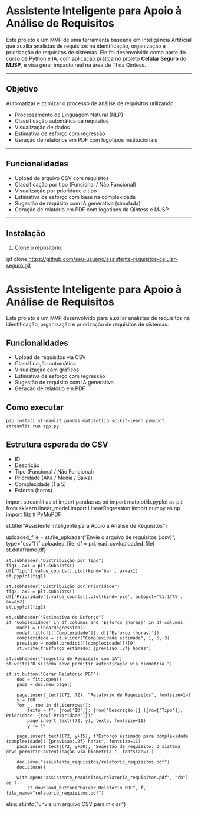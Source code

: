 #  Assistente Inteligente para Apoio à Análise de Requisitos

Este projeto é um MVP de uma ferramenta baseada em Inteligência Artificial que auxilia analistas de requisitos na identificação, organização e priorização de requisitos de sistemas. Ele foi desenvolvido como parte do curso de Python e IA, com aplicação prática no projeto **Celular Seguro** do **MJSP**, e visa gerar impacto real na área de TI da Qintess.

---

##  Objetivo

Automatizar e otimizar o processo de análise de requisitos utilizando:
- Processamento de Linguagem Natural (NLP)
- Classificação automática de requisitos
- Visualização de dados
- Estimativa de esforço com regressão
- Geração de relatórios em PDF com logotipos institucionais

---

##  Funcionalidades

- Upload de arquivo CSV com requisitos
- Classificação por tipo (Funcional / Não Funcional)
- Visualização por prioridade e tipo
- Estimativa de esforço com base na complexidade
- Sugestão de requisito com IA generativa (simulada)
- Geração de relatório em PDF com logotipos da Qintess e MJSP

---

##  Instalação

1. Clone o repositório:

git clone https://github.com/seu-usuario/assistente-requisitos-celular-seguro.git
# Assistente Inteligente para Apoio à Análise de Requisitos

Este projeto é um MVP desenvolvido para auxiliar analistas de requisitos na identificação, organização e priorização de requisitos de sistemas.

## Funcionalidades
- Upload de requisitos via CSV
- Classificação automática
- Visualização com gráficos
- Estimativa de esforço com regressão
- Sugestão de requisito com IA generativa
- Geração de relatório em PDF

## Como executar
```bash
pip install streamlit pandas matplotlib scikit-learn pymupdf
streamlit run app.py
```

## Estrutura esperada do CSV
- ID
- Descrição
- Tipo (Funcional / Não Funcional)
- Prioridade (Alta / Média / Baixa)
- Complexidade (1 a 5)
- Esforco (horas)                                                                                                            

import streamlit as st
import pandas as pd
import matplotlib.pyplot as plt
from sklearn.linear_model import LinearRegression
import numpy as np
import fitz  # PyMuPDF

st.title("Assistente Inteligente para Apoio à Análise de Requisitos")

uploaded_file = st.file_uploader("Envie o arquivo de requisitos (.csv)", type="csv")
if uploaded_file:
    df = pd.read_csv(uploaded_file)
    st.dataframe(df)

    st.subheader("Distribuição por Tipo")
    fig1, ax1 = plt.subplots()
    df['Tipo'].value_counts().plot(kind='bar', ax=ax1)
    st.pyplot(fig1)

    st.subheader("Distribuição por Prioridade")
    fig2, ax2 = plt.subplots()
    df['Prioridade'].value_counts().plot(kind='pie', autopct='%1.1f%%', ax=ax2)
    st.pyplot(fig2)

    st.subheader("Estimativa de Esforço")
    if 'Complexidade' in df.columns and 'Esforco (horas)' in df.columns:
        model = LinearRegression()
        model.fit(df[['Complexidade']], df['Esforco (horas)'])
        complexidade = st.slider("Complexidade estimada", 1, 5, 3)
        previsao = model.predict([[complexidade]])[0]
        st.write(f"Esforço estimado: {previsao:.2f} horas")

    st.subheader("Sugestão de Requisito com IA")
    st.write("O sistema deve permitir autenticação via biometria.")

    if st.button("Gerar Relatório PDF"):
        doc = fitz.open()
        page = doc.new_page()

        page.insert_text((72, 72), "Relatório de Requisitos", fontsize=14)
        y = 100
        for _, row in df.iterrows():
            texto = f"- {row['ID']}: {row['Descrição']} ({row['Tipo']}, Prioridade: {row['Prioridade']})"
            page.insert_text((72, y), texto, fontsize=11)
            y += 15

        page.insert_text((72, y+15), f"Esforço estimado para complexidade {complexidade}: {previsao:.2f} horas", fontsize=11)
        page.insert_text((72, y+30), "Sugestão de requisito: O sistema deve permitir autenticação via biometria.", fontsize=11)

        doc.save("assistente_requisitos/relatorio_requisitos.pdf")
        doc.close()

        with open("assistente_requisitos/relatorio_requisitos.pdf", "rb") as f:
            st.download_button("Baixar Relatório PDF", f, file_name="relatorio_requisitos.pdf")
else:
    st.info("Envie um arquivo CSV para iniciar.")
